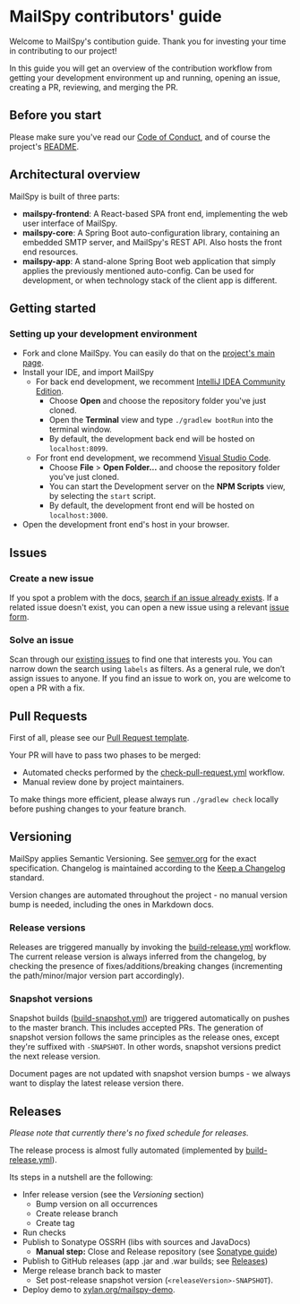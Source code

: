 # MailSpy contributors' guide

Welcome to MailSpy's contibution guide. Thank you for investing your time in contributing to our project!

In this guide you will get an overview of the contribution workflow from getting your development environment up and running, opening an issue, creating a PR, reviewing, and merging the PR.

## Before you start

Please make sure you've read our [Code of Conduct](./CODE_OF_CONDUCT.md), and of course the project's [README](./README.md).

## Architectural overview

MailSpy is built of three parts:
- **mailspy-frontend**: A React-based SPA front end, implementing the web user interface of MailSpy.
- **mailspy-core**: A Spring Boot auto-configuration library, containing an embedded SMTP server, and MailSpy's REST API. Also hosts the front end resources.
- **mailspy-app**: A stand-alone Spring Boot web application that simply applies the previously mentioned auto-config. Can be used for development, or when technology stack of the client app is different.

## Getting started

### Setting up your development environment

- Fork and clone MailSpy. You can easily do that on the [project's main page](https://github.com/xylan-org/mailspy).
- Install your IDE, and import MailSpy
  - For back end development, we recomment [IntelliJ IDEA Community Edition](https://www.jetbrains.com/idea/).
    - Choose **Open** and choose the repository folder you've just cloned.
    - Open the **Terminal** view and type `./gradlew bootRun` into the terminal window.
    - By default, the development back end will be hosted on `localhost:8099`.
  - For front end development, we recommend [Visual Studio Code](https://code.visualstudio.com/).
    - Choose **File** > **Open Folder...** and choose the repository folder you've just cloned.
    - You can start the Development server on the **NPM Scripts** view, by selecting the `start` script.
    - By default, the development front end will be hosted on `localhost:3000`.
- Open the development front end's host in your browser.

## Issues

### Create a new issue

If you spot a problem with the docs, [search if an issue already exists](https://docs.github.com/en/github/searching-for-information-on-github/searching-on-github/searching-issues-and-pull-requests#search-by-the-title-body-or-comments). If a related issue doesn't exist, you can open a new issue using a relevant [issue form](https://github.com/xylan-org/mailspy/issues/new/choose).

### Solve an issue

Scan through our [existing issues](https://github.com/xylan-org/mailspy/issues) to find one that interests you. You can narrow down the search using `labels` as filters. As a general rule, we don’t assign issues to anyone. If you find an issue to work on, you are welcome to open a PR with a fix.

## Pull Requests

First of all, please see our [Pull Request template](./PULL_REQUEST_TEMPLATE.md).

Your PR will have to pass two phases to be merged:
- Automated checks performed by the [check-pull-request.yml](.github/workflows/check-pull-request.yml) workflow.
- Manual review done by project maintainers.

To make things more efficient, please always run `./gradlew check` locally before pushing changes to your feature branch.

## Versioning

MailSpy applies Semantic Versioning. See [semver.org](https://semver.org/) for the exact specification. Changelog is maintained according to the [Keep a Changelog](https://keepachangelog.com/en/1.0.0/) standard.

Version changes are automated throughout the project - no manual version bump is needed, including the ones in Markdown docs.

### Release versions
Releases are triggered manually by invoking the [build-release.yml](.github/workflows/build-release.yml) workflow. The current release version is always inferred from the changelog, by checking the presence of fixes/additions/breaking changes (incrementing the path/minor/major version part accordingly).

### Snapshot versions
Snapshot builds ([build-snapshot.yml](.github/workflows/build-snapshot.yml)) are triggered automatically on pushes to the master branch. This includes accepted PRs. The generation of snapshot version follows the same principles as the release ones, except they're suffixed with `-SNAPSHOT`. In other words, snapshot versions predict the next release version.

Document pages are not updated with snapshot version bumps - we always want to display the latest release version there.

## Releases

_Please note that currently there's no fixed schedule for releases._

The release process is almost fully automated (implemented by [build-release.yml](.github/workflows/build-release.yml)).

Its steps in a nutshell are the following:
- Infer release version (see the _Versioning_ section)
  - Bump version on all occurrences
  - Create release branch
  - Create tag
- Run checks
- Publish to Sonatype OSSRH (libs with sources and JavaDocs)
  - **Manual step:** Close and Release repository (see [Sonatype guide](https://central.sonatype.org/publish/release/))
- Publish to GitHub releases (app .jar and .war builds; see [Releases](https://github.com/xylan-org/mailspy/releases/))
- Merge release branch back to master
  - Set post-release snapshot version (`<releaseVersion>-SNAPSHOT`).
- Deploy demo to [xylan.org/mailspy-demo](https://xylan.org/mailspy-demo/).
